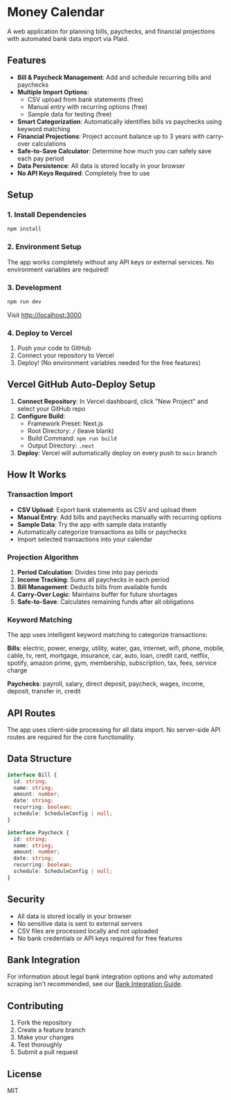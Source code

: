 # Money Calendar

A web application for planning bills, paychecks, and financial projections with automated bank data import via Plaid.

## Features

- **Bill & Paycheck Management**: Add and schedule recurring bills and paychecks
- **Multiple Import Options**: 
  - CSV upload from bank statements (free)
  - Manual entry with recurring options (free)
  - Sample data for testing (free)
- **Smart Categorization**: Automatically identifies bills vs paychecks using keyword matching
- **Financial Projections**: Project account balance up to 3 years with carry-over calculations
- **Safe-to-Save Calculator**: Determine how much you can safely save each pay period
- **Data Persistence**: All data is stored locally in your browser
- **No API Keys Required**: Completely free to use

## Setup

### 1. Install Dependencies

```bash
npm install
```

### 2. Environment Setup

The app works completely without any API keys or external services. No environment variables are required!

### 3. Development

```bash
npm run dev
```

Visit [http://localhost:3000](http://localhost:3000)

### 4. Deploy to Vercel

1. Push your code to GitHub
2. Connect your repository to Vercel
3. Deploy! (No environment variables needed for the free features)

## Vercel GitHub Auto-Deploy Setup

1. **Connect Repository**: In Vercel dashboard, click "New Project" and select your GitHub repo
2. **Configure Build**: 
   - Framework Preset: Next.js
   - Root Directory: `/` (leave blank)
   - Build Command: `npm run build`
   - Output Directory: `.next`
3. **Deploy**: Vercel will automatically deploy on every push to `main` branch

## How It Works

### Transaction Import
- **CSV Upload**: Export bank statements as CSV and upload them
- **Manual Entry**: Add bills and paychecks manually with recurring options
- **Sample Data**: Try the app with sample data instantly
- Automatically categorize transactions as bills or paychecks
- Import selected transactions into your calendar

### Projection Algorithm
1. **Period Calculation**: Divides time into pay periods
2. **Income Tracking**: Sums all paychecks in each period
3. **Bill Management**: Deducts bills from available funds
4. **Carry-Over Logic**: Maintains buffer for future shortages
5. **Safe-to-Save**: Calculates remaining funds after all obligations

### Keyword Matching
The app uses intelligent keyword matching to categorize transactions:

**Bills**: electric, power, energy, utility, water, gas, internet, wifi, phone, mobile, cable, tv, rent, mortgage, insurance, car, auto, loan, credit card, netflix, spotify, amazon prime, gym, membership, subscription, tax, fees, service charge

**Paychecks**: payroll, salary, direct deposit, paycheck, wages, income, deposit, transfer in, credit

## API Routes

The app uses client-side processing for all data import. No server-side API routes are required for the core functionality.

## Data Structure

```typescript
interface Bill {
  id: string;
  name: string;
  amount: number;
  date: string;
  recurring: boolean;
  schedule: ScheduleConfig | null;
}

interface Paycheck {
  id: string;
  name: string;
  amount: number;
  date: string;
  recurring: boolean;
  schedule: ScheduleConfig | null;
}
```

## Security

- All data is stored locally in your browser
- No sensitive data is sent to external servers
- CSV files are processed locally and not uploaded
- No bank credentials or API keys required for free features

## Bank Integration

For information about legal bank integration options and why automated scraping isn't recommended, see our [Bank Integration Guide](docs/bank-integration-guide.md).

## Contributing

1. Fork the repository
2. Create a feature branch
3. Make your changes
4. Test thoroughly
5. Submit a pull request

## License

MIT

